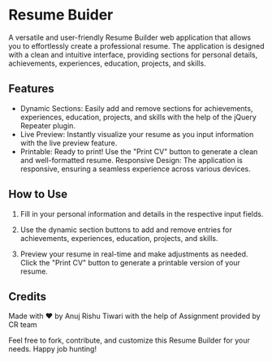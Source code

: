 
# Resume Buider

A versatile and user-friendly Resume Builder web application that allows you to effortlessly create a professional resume. The application is designed with a clean and intuitive interface, providing sections for personal details, achievements, experiences, education, projects, and skills.





## Features

- Dynamic Sections: 
Easily add and remove sections for achievements, experiences, education, projects, and skills with the help of the jQuery Repeater plugin.
- Live Preview: 
Instantly visualize your resume as you input information with the live preview feature.
- Printable: 
Ready to print! Use the "Print CV" button to generate a clean and well-formatted resume.
Responsive Design: The application is responsive, ensuring a seamless experience across various devices.

## How to Use

1. Fill in your personal information and details in the respective input fields.

2. Use the dynamic section buttons to add and remove entries for achievements, experiences, education, projects, and skills.

3. Preview your resume in real-time and make adjustments as needed.
Click the "Print CV" button to generate a printable version of your resume.

## Credits
Made with ❤️ by Anuj Rishu Tiwari with the help of Assignment provided by CR  team

Feel free to fork, contribute, and customize this Resume Builder for your needs. Happy job hunting!
